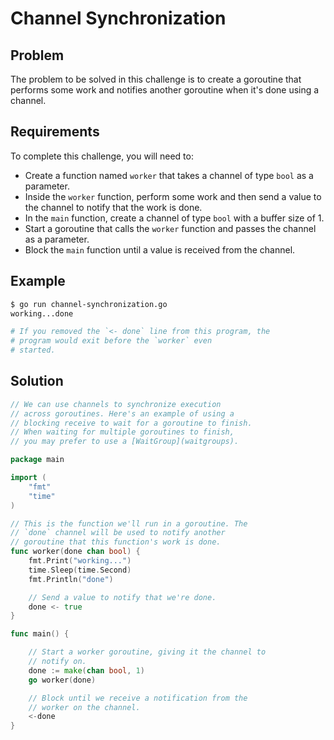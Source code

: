# Channel Synchronization

## Problem

The problem to be solved in this challenge is to create a goroutine that performs some work and notifies another goroutine when it's done using a channel.

## Requirements

To complete this challenge, you will need to:

- Create a function named `worker` that takes a channel of type `bool` as a parameter.
- Inside the `worker` function, perform some work and then send a value to the channel to notify that the work is done.
- In the `main` function, create a channel of type `bool` with a buffer size of 1.
- Start a goroutine that calls the `worker` function and passes the channel as a parameter.
- Block the `main` function until a value is received from the channel.

## Example

```sh
$ go run channel-synchronization.go
working...done

# If you removed the `<- done` line from this program, the
# program would exit before the `worker` even
# started.
```

## Solution

```go
// We can use channels to synchronize execution
// across goroutines. Here's an example of using a
// blocking receive to wait for a goroutine to finish.
// When waiting for multiple goroutines to finish,
// you may prefer to use a [WaitGroup](waitgroups).

package main

import (
	"fmt"
	"time"
)

// This is the function we'll run in a goroutine. The
// `done` channel will be used to notify another
// goroutine that this function's work is done.
func worker(done chan bool) {
	fmt.Print("working...")
	time.Sleep(time.Second)
	fmt.Println("done")

	// Send a value to notify that we're done.
	done <- true
}

func main() {

	// Start a worker goroutine, giving it the channel to
	// notify on.
	done := make(chan bool, 1)
	go worker(done)

	// Block until we receive a notification from the
	// worker on the channel.
	<-done
}

```
